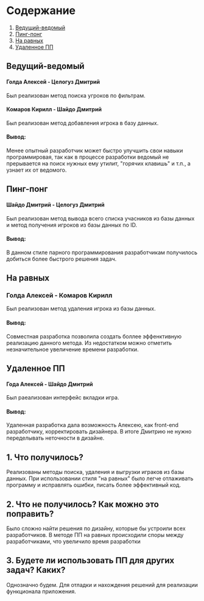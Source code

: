 
# Содержание
1. [Ведущий-ведомый](#pair1)  
2. [Пинг-понг](#pair2)  
3. [На равных](#pair3) 
4. [Удаленное ПП](#pair4) 

<a name="pair1"/>

## Ведущий-ведомый
#### Голда Алексей - Целогуз Дмитрий
 Был реализован метод поиска угроков по фильтрам.

#### Комаров Кирилл - Шайдо Дмитрий
 Был реализован метод добавления игрока в базу данных.
   
#### Вывод:
  Менее опытный разработчик может быстро улучшить свои навыки программировая, так как в процессе разработки ведомый не прерывается на поиск нужных ему утилит, "горячих клавишь" и т.п., а узнает их от ведомого.

<a name="pair2"/>

## Пинг-понг
#### Шайдо Дмитрий - Целогуз Дмитрий
Был реализован метод вывода всего списка учасников из базы данных и метод получения игроков из базы данных по ID.
 
#### Вывод:
  В данном стиле парного программирования разработчикам получилось добиться более быстрого решения задач.

<a name="pair3"/>

## На равных
### Голда Алексей - Комаров Кирилл
Был реализован метод удаления игрока из базы данных.

#### Вывод:
 Совместная разработка позволила создать боллее эффенктивную реализацию данного метода. Из недостатком можно отметить незначительное увеличение времени разработки. 

<a name="pair4"/>

## Удаленное ПП
#### Года Алексей - Шайдо Дмитрий
Был раеализован интерфейс вкладки игра.

#### Вывод:
 Удаленная разработка дала возможность Алексею, как front-end разработчику, корректировать дизайнера. В итоге Дмитрию не нужно переделывать неточности в дизайне.

## 1. Что получилось?
Реализованы методы поиска, удаления и выгрузки играков из базы данных. При использовании стиля 
"на равных" было легче отлаживать программу и исправлять ошибки, писать более эффективный код.

## 2. Что не получилось? Как можно это поправить?
Было сложно найти решения по дизайну, которые бы устроили всех разработчиков.
В методе ПП на равных происходили споры между разработчиками, что увеличило время разработки
 
## 3. Будете ли использовать ПП для других задач? Каких?
Однозначно будем. Для отладки и нахождения решeний для реализации функционала приложения.
